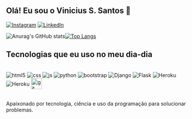 ## Olá! Eu sou o Vinicius S. Santos 🤙

[![Instagram](https://img.shields.io/badge/Instagram-E4405F?style=for-the-badge&logo=instagram&logoColor=white)](https://www.instagram.com/vinicius_afks/)
[![LinkedIn](https://img.shields.io/badge/LinkedIn-0077B5?style=for-the-badge&logo=linkedin&logoColor=white)](https://www.linkedin.com/in/vinicius-de-souza-santos-9332341ba/)



![Anurag's GitHub stats](https://github-readme-stats.vercel.app/api?username=gladistory&show_icons=true&theme=radical)[![Top Langs](https://github-readme-stats.vercel.app/api/top-langs/?username=gladistory&layout=compact)](https://github.com/anuraghazra/github-readme-stats)



## Tecnologias que eu uso no meu dia-dia


<div style="display: inline_block"><br/>
    <img align="center" alt="html5" src="https://img.shields.io/badge/HTML5-E34F26?style=for-the-badge&logo=html5&logoColor=white"/>
    <img align="center" alt="css" src="https://img.shields.io/badge/CSS3-1572B6?style=for-the-badge&logo=css3&logoColor=white"/>
    <img align="center" alt="js" src="https://img.shields.io/badge/JavaScript-F7DF1E?style=for-the-badge&logo=javascript&logoColor=black"/>
    <img align="center" alt="python" src="https://img.shields.io/badge/Python-14354C?style=for-the-badge&logo=python&logoColor=white"/>
    <img align="center" alt="bootstrap" src="https://img.shields.io/badge/Bootstrap-563D7C?style=for-the-badge&logo=bootstrap&logoColor=white"/>
    <img align="center" alt="Django" src="https://img.shields.io/badge/Django-092E20?style=for-the-badge&logo=django&logoColor=white"/>
    <img align="center" alt="Flask" src="https://img.shields.io/badge/Flask-000000?style=for-the-badge&logo=flask&logoColor=white"/>
    <img align="center" alt="Heroku" src="https://img.shields.io/badge/Heroku-430098?style=for-the-badge&logo=heroku&logoColor=white"/>
    <img align="center" alt="Heroku" src="https://img.shields.io/badge/MySQL-00000F?style=for-the-badge&logo=mysql&logoColor=white"/>
    <img align="center" alt="git" src="https://raw.githubusercontent.com/jmnote/z-icons/master/svg/git.svg" width='30px'/>
</div><br/>


Apaixonado por tecnologia, ciência e uso da programação para solucionar problemas.
